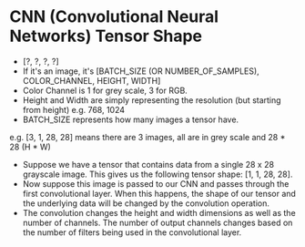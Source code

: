 # CNN (Convolutional Neural Networks) Tensor Shape

* [?, ?, ?, ?]
* If it's an image, it's [BATCH_SIZE (OR NUMBER_OF_SAMPLES), COLOR_CHANNEL, HEIGHT, WIDTH]
* Color Channel is 1 for grey scale, 3 for RGB. 
* Height and Width are simply representing the resolution (but starting from height) e.g. 768, 1024
* BATCH_SIZE represents how many images a tensor have.

e.g. [3, 1, 28, 28] means there are 3 images, all are in grey scale and 28 * 28 (H * W)

* Suppose we have a tensor that contains data from a single 28 x 28 grayscale image. This gives us the following tensor shape: [1, 1, 28, 28].
* Now suppose this image is passed to our CNN and passes through the first convolutional layer. When this happens, the shape of our tensor and the underlying data will be changed by the convolution operation.
* The convolution changes the height and width dimensions as well as the number of channels. The number of output channels changes based on the number of filters being used in the convolutional layer.